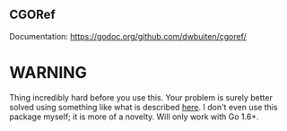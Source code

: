 CGORef
------

Documentation: https://godoc.org/github.com/dwbuiten/cgoref/

WARNING
=======

Thing incredibly hard before you use this. Your problem is surely better solved
using something like what is described [here](https://gist.github.com/dwbuiten/c9865c4afb38f482702e).
I don't even use this package myself; it is more of a novelty. Will only work
with Go 1.6+.
